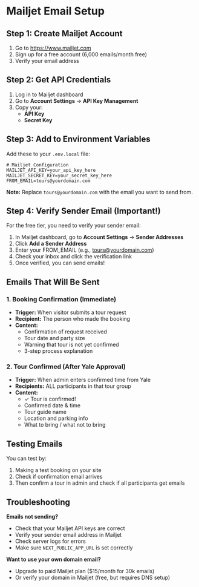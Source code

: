 # Mailjet Email Setup

## Step 1: Create Mailjet Account

1. Go to https://www.mailjet.com
2. Sign up for a free account (6,000 emails/month free)
3. Verify your email address

## Step 2: Get API Credentials

1. Log in to Mailjet dashboard
2. Go to **Account Settings** → **API Key Management**
3. Copy your:
   - **API Key** 
   - **Secret Key**

## Step 3: Add to Environment Variables

Add these to your `.env.local` file:

```env
# Mailjet Configuration
MAILJET_API_KEY=your_api_key_here
MAILJET_SECRET_KEY=your_secret_key_here
FROM_EMAIL=tours@yourdomain.com
```

**Note:** Replace `tours@yourdomain.com` with the email you want to send from.

## Step 4: Verify Sender Email (Important!)

For the free tier, you need to verify your sender email:

1. In Mailjet dashboard, go to **Account Settings** → **Sender Addresses**
2. Click **Add a Sender Address**
3. Enter your FROM_EMAIL (e.g., tours@yourdomain.com)
4. Check your inbox and click the verification link
5. Once verified, you can send emails!

## Emails That Will Be Sent

### 1. Booking Confirmation (Immediate)
- **Trigger:** When visitor submits a tour request
- **Recipient:** The person who made the booking
- **Content:** 
  - Confirmation of request received
  - Tour date and party size
  - Warning that tour is not yet confirmed
  - 3-step process explanation

### 2. Tour Confirmed (After Yale Approval)
- **Trigger:** When admin enters confirmed time from Yale
- **Recipients:** ALL participants in that tour group
- **Content:**
  - ✓ Tour is confirmed!
  - Confirmed date & time
  - Tour guide name
  - Location and parking info
  - What to bring / what not to bring

## Testing Emails

You can test by:

1. Making a test booking on your site
2. Check if confirmation email arrives
3. Then confirm a tour in admin and check if all participants get emails

## Troubleshooting

**Emails not sending?**
- Check that your Mailjet API keys are correct
- Verify your sender email address in Mailjet
- Check server logs for errors
- Make sure `NEXT_PUBLIC_APP_URL` is set correctly

**Want to use your own domain email?**
- Upgrade to paid Mailjet plan ($15/month for 30k emails)
- Or verify your domain in Mailjet (free, but requires DNS setup)

